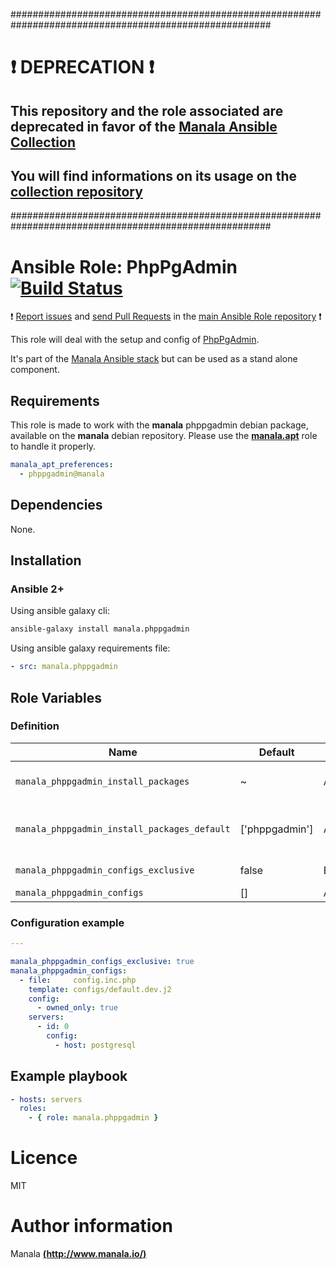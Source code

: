 #######################################################################################################

# :exclamation: DEPRECATION :exclamation:

## This repository and the role associated are deprecated in favor of the [Manala Ansible Collection](https://galaxy.ansible.com/manala/roles)

## You will find informations on its usage on the [collection repository](https://github.com/manala/ansible-roles)

#######################################################################################################

# Ansible Role: PhpPgAdmin [![Build Status](https://travis-ci.org/manala/ansible-role-phppgadmin.svg?branch=master)](https://travis-ci.org/manala/ansible-role-phppgadmin)

:exclamation: [Report issues](https://github.com/manala/ansible-roles/issues) and [send Pull Requests](https://github.com/manala/ansible-roles/pulls) in the [main Ansible Role repository](https://github.com/manala/ansible-roles) :exclamation:

This role will deal with the setup and config of [PhpPgAdmin](http://phppgadmin.sourceforge.net/doku.php).

It's part of the [Manala Ansible stack](http://www.manala.io) but can be used as a stand alone component.

## Requirements

This role is made to work with the __manala__ phppgadmin debian package, available on the __manala__ debian repository. Please use the [**manala.apt**](https://galaxy.ansible.com/manala/apt/) role to handle it properly.

```yaml
manala_apt_preferences:
  - phppgadmin@manala
```

## Dependencies

None.

## Installation

### Ansible 2+

Using ansible galaxy cli:

```bash
ansible-galaxy install manala.phppgadmin
```

Using ansible galaxy requirements file:

```yaml
- src: manala.phppgadmin
```
## Role Variables

### Definition

| Name                                         | Default        | Type    | Description                            |
| -------------------------------------------- | -------------- | ------- | -------------------------------------- |
| `manala_phppgadmin_install_packages`         | ~              | Array   | Dependency packages to install         |
| `manala_phppgadmin_install_packages_default` | ['phppgadmin'] | Array   | Default dependency packages to install |
| `manala_phppgadmin_configs_exclusive`        | false          | Boolean | Configurations exclusivity             |
| `manala_phppgadmin_configs`                  | []             | Array   | Configurations                         |

### Configuration example

```yaml
---

manala_phppgadmin_configs_exclusive: true
manala_phppgadmin_configs:
  - file:     config.inc.php
    template: configs/default.dev.j2
    config:
      - owned_only: true
    servers:
      - id: 0
        config:
          - host: postgresql
```

## Example playbook

```yaml
- hosts: servers
  roles:
    - { role: manala.phppgadmin }
```

# Licence

MIT

# Author information

Manala [**(http://www.manala.io/)**](http://www.manala.io)
